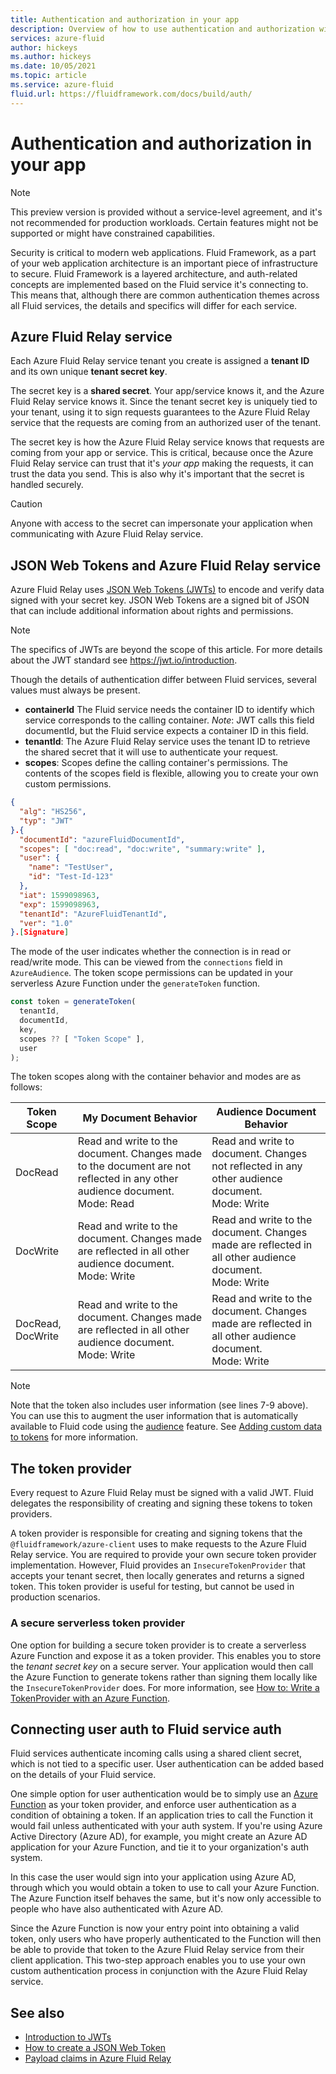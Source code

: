 ```yaml
---
title: Authentication and authorization in your app
description: Overview of how to use authentication and authorization with an Azure Fluid Relay service. 
services: azure-fluid
author: hickeys
ms.author: hickeys
ms.date: 10/05/2021
ms.topic: article
ms.service: azure-fluid
fluid.url: https://fluidframework.com/docs/build/auth/
---
```


# Authentication and authorization in your app

> [!NOTE]
> This preview version is provided without a service-level agreement, and it's not recommended for production workloads. Certain features might not be supported or might have constrained capabilities.

Security is critical to modern web applications. Fluid Framework, as a part of your web application architecture is an important piece of infrastructure to secure. Fluid Framework is a layered architecture, and auth-related concepts are implemented based on the Fluid service it's connecting to. This means that, although there are common authentication themes across all Fluid services, the details and specifics will differ for each service.

## Azure Fluid Relay service

Each Azure Fluid Relay service tenant you create is assigned a **tenant ID** and its own unique **tenant secret key**.

The secret key is a **shared secret**. Your app/service knows it, and the Azure Fluid Relay service knows it. Since the tenant secret key is uniquely tied to your tenant, using it to sign requests guarantees to the Azure Fluid Relay service that the requests are coming from an authorized user of the tenant.

The secret key is how the Azure Fluid Relay service knows that requests are coming from your app or service. This is critical, because once the Azure Fluid Relay service can trust that it's *your app* making the requests, it can trust the data you send. This is also why it's important that the secret is handled securely.

> [!CAUTION]
> Anyone with access to the secret can impersonate your application when communicating with Azure Fluid Relay service.

## JSON Web Tokens and Azure Fluid Relay service

Azure Fluid Relay uses [JSON Web Tokens (JWTs)](https://jwt.io/) to encode and verify data signed with your secret key. JSON Web Tokens are a signed bit of JSON that can include additional information about rights and permissions.

> [!NOTE]
> The specifics of JWTs are beyond the scope of this article. For more details about the JWT standard see
> <https://jwt.io/introduction>.

Though the details of authentication differ between Fluid services, several values must always be present.

- **containerId**  The Fluid service needs the container ID to identify which service corresponds to the calling container. *Note*: JWT calls this field documentId, but the Fluid service expects a container ID in this field.
- **tenantId**: The Azure Fluid Relay service uses the tenant ID to retrieve the shared secret that it will use to authenticate your request. 
- **scopes**: Scopes define the calling container's permissions. The contents of the scopes field is flexible, allowing you to create your own custom permissions.

```json {linenos=inline,hl_lines=["5-6",13]}
{
  "alg": "HS256",
  "typ": "JWT"
}.{
  "documentId": "azureFluidDocumentId",
  "scopes": [ "doc:read", "doc:write", "summary:write" ],
  "user": {
    "name": "TestUser",
    "id": "Test-Id-123"
  },
  "iat": 1599098963,
  "exp": 1599098963,
  "tenantId": "AzureFluidTenantId",
  "ver": "1.0"
}.[Signature]
```

The mode of the user indicates whether the connection is in read or read/write mode. This can be viewed from the `connections` field in `AzureAudience`. The token scope permissions can be updated in your serverless Azure Function under the `generateToken` function.

```ts
const token = generateToken(
  tenantId,
  documentId,
  key,
  scopes ?? [ "Token Scope" ],
  user
);
```

The token scopes along with the container behavior and modes are as follows:

| Token Scope | My Document Behavior | Audience Document Behavior | 
|-------------|----------------------|----------------------------|
| DocRead     | Read and write to the document. Changes made to the document are not reflected in any other audience document. <br /> Mode: Read | Read and write to document. Changes not reflected in any other audience document. <br /> Mode: Write | 
| DocWrite    | Read and write to the document. Changes made are reflected in all other audience document. <br />Mode: Write | Read and write to the document. Changes made are reflected in all other audience document. <br />Mode: Write |
| DocRead, DocWrite | Read and write to the document. Changes made are reflected in all other audience document. <br />Mode: Write | Read and write to the document. Changes made are reflected in all other audience document. <br />Mode: Write |

> [!NOTE]
> Note that the token also includes user information (see lines 7-9 above). You can use this to augment the user information that is automatically available to Fluid code using the [audience](../how-tos/connect-fluid-azure-service.md#getting-audience-details) feature. See [Adding custom data to tokens](../how-tos/connect-fluid-azure-service.md#adding-custom-data-to-tokens) for more information.

## The token provider

Every request to Azure Fluid Relay must be signed with a valid JWT. Fluid delegates the responsibility of creating and signing these tokens to token providers.

A token provider is responsible for creating and signing tokens that the `@fluidframework/azure-client` uses to make requests to the Azure Fluid Relay service. You are required to provide your own secure token provider implementation. However, Fluid provides an `InsecureTokenProvider` that accepts your tenant secret, then locally generates and returns a signed token. This token provider is useful for testing, but cannot be used in production scenarios.

### A secure serverless token provider

One option for building a secure token provider is to create a serverless Azure Function and expose it as a token provider. This enables you to store the *tenant secret key* on a secure server. Your application would then call the Azure Function to generate tokens rather than signing them locally like the `InsecureTokenProvider` does. For more information, see [How to: Write a TokenProvider with an Azure Function](../how-tos/azure-function-token-provider.md).

## Connecting user auth to Fluid service auth

Fluid services authenticate incoming calls using a shared client secret, which is not tied to a specific user. User authentication can be added based on the details of your Fluid service. 

One simple option for user authentication would be to simply use an [Azure Function](../../azure-functions/index.yml) as your token provider, and enforce user authentication as a condition of obtaining a token. If an application tries to call the Function it would fail unless authenticated with your auth system. If you're using Azure Active Directory (Azure AD), for example, you might create an Azure AD application for your Azure Function, and tie it to your organization's auth system.

In this case the user would sign into your application using Azure AD, through which you would obtain a token to use to call your Azure Function. The Azure Function itself behaves the same, but it's now only accessible to people who have also authenticated with Azure AD.

Since the Azure Function is now your entry point into obtaining a valid token, only users who have properly authenticated to the Function will then be able to provide that token to the Azure Fluid Relay service from their client application. This two-step approach enables you to use your own custom authentication process in conjunction with the Azure Fluid Relay service.

## See also

- [Introduction to JWTs](https://jwt.io/introduction)
- [How to create a JSON Web Token](../how-tos/fluid-json-web-token.md)
- [Payload claims in Azure Fluid Relay](../how-tos/fluid-json-web-token.md#payload-claims)
